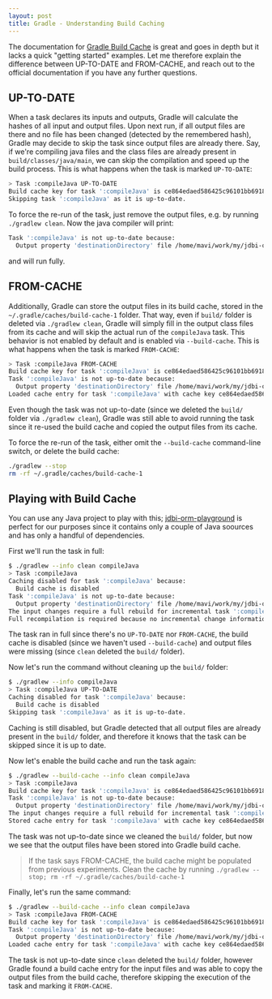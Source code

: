 ```yaml
---
layout: post
title: Gradle - Understanding Build Caching
---
```


The documentation for [Gradle Build Cache](https://docs.gradle.org/current/userguide/build_cache.html)
is great and goes in depth but it lacks a quick "getting started" examples. Let me therefore explain the difference between UP-TO-DATE and FROM-CACHE,
and reach out to the official documentation if you have any further questions.

## UP-TO-DATE

When a task declares its inputs and outputs, Gradle will calculate the hashes of all input and output files.
Upon next run, if all output files are there and no file has been changed (detected by the remembered hash),
Gradle may decide to skip the task since output files are already there. Say, if we're compiling java files and the class files
are already present in `build/classes/java/main`, we can skip the compilation and speed up
the build process. This is what happens when the task is marked `UP-TO-DATE`:

```bash
> Task :compileJava UP-TO-DATE
Build cache key for task ':compileJava' is ce864edaed586425c96101bb691844fa
Skipping task ':compileJava' as it is up-to-date.
```

To force the re-run of the task, just remove the output files, e.g. by running `./gradlew clean`. Now the
java compiler will print:
```bash
Task ':compileJava' is not up-to-date because:
  Output property 'destinationDirectory' file /home/mavi/work/my/jdbi-orm-playground/build/classes/java/main/playground/DatabaseUtils.class has been removed.
```
and will run fully.

## FROM-CACHE

Additionally, Gradle can store the output files in its build cache, stored in the `~/.gradle/caches/build-cache-1` folder.
That way, even if `build/` folder is
deleted via `./gradlew clean`, Gradle will simply fill in the output class files from its
cache and will skip the actual run of the `compileJava` task. This behavior is not enabled by default and
is enabled via `--build-cache`. This is what happens when the task is marked `FROM-CACHE`:

```bash
> Task :compileJava FROM-CACHE
Build cache key for task ':compileJava' is ce864edaed586425c96101bb691844fa
Task ':compileJava' is not up-to-date because:
  Output property 'destinationDirectory' file /home/mavi/work/my/jdbi-orm-playground/build/classes/java/main/playground/DatabaseUtils.class has been removed.
Loaded cache entry for task ':compileJava' with cache key ce864edaed586425c96101bb691844fa
```

Even though the task was not up-to-date (since we deleted the `build/` folder via `./gradlew clean`), Gradle was still
able to avoid running the task since it re-used the build cache and copied the output files from its cache.

To force the re-run of the task, either omit the `--build-cache` command-line switch,
or delete the build cache:

```bash
./gradlew --stop
rm -rf ~/.gradle/caches/build-cache-1
```

## Playing with Build Cache

You can use any Java project to play with this; [jdbi-orm-playground](https://gitlab.com/mvysny/jdbi-orm-playground)
is perfect for our purposes since it contains only a couple of Java soources and has only a handful of dependencies.

First we'll run the task in full:
```bash
$ ./gradlew --info clean compileJava
> Task :compileJava
Caching disabled for task ':compileJava' because:
  Build cache is disabled
Task ':compileJava' is not up-to-date because:
  Output property 'destinationDirectory' file /home/mavi/work/my/jdbi-orm-playground/build/classes/java/main/playground/DatabaseUtils.class has been removed.
The input changes require a full rebuild for incremental task ':compileJava'.
Full recompilation is required because no incremental change information is available. This is usually caused by clean builds or changing compiler arguments.
```

The task ran in full since there's no `UP-TO-DATE` nor `FROM-CACHE`, the build cache is disabled
(since we haven't used `--build-cache`) and output files were missing (since `clean` deleted the `build/` folder).

Now let's run the command without cleaning up the `build/` folder:
```bash
$ ./gradlew --info compileJava
> Task :compileJava UP-TO-DATE
Caching disabled for task ':compileJava' because:
  Build cache is disabled
Skipping task ':compileJava' as it is up-to-date.
```

Caching is still disabled, but Gradle detected that all output files are already present in the `build/` folder,
and therefore it knows that the task can be skipped since it is up to date.

Now let's enable the build cache and run the task again:
```bash
$ ./gradlew --build-cache --info clean compileJava
> Task :compileJava
Build cache key for task ':compileJava' is ce864edaed586425c96101bb691844fa
Task ':compileJava' is not up-to-date because:
  Output property 'destinationDirectory' file /home/mavi/work/my/jdbi-orm-playground/build/classes/java/main/playground/DatabaseUtils.class has been removed.
The input changes require a full rebuild for incremental task ':compileJava'.
Stored cache entry for task ':compileJava' with cache key ce864edaed586425c96101bb691844fa
```

The task was not up-to-date since we cleaned the `build/` folder, but now we see that the output
files have been stored into Gradle build cache.

> If the task says FROM-CACHE, the build cache might be populated from previous experiments.
> Clean the cache by running `./gradlew --stop; rm -rf ~/.gradle/caches/build-cache-1`

Finally, let's run the same command:
```bash
$ ./gradlew --build-cache --info clean compileJava
> Task :compileJava FROM-CACHE
Build cache key for task ':compileJava' is ce864edaed586425c96101bb691844fa
Task ':compileJava' is not up-to-date because:
  Output property 'destinationDirectory' file /home/mavi/work/my/jdbi-orm-playground/build/classes/java/main/playground/DatabaseUtils.class has been removed.
Loaded cache entry for task ':compileJava' with cache key ce864edaed586425c96101bb691844fa
```
The task is not up-to-date since `clean` deleted the `build/` folder, however Gradle
found a build cache entry for the input files and was able to copy the output files
from the build cache, therefore skipping the execution of the task and marking it `FROM-CACHE`.
